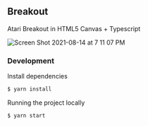 ## Breakout

Atari Breakout in HTML5 Canvas + Typescript

![Screen Shot 2021-08-14 at 7 11 07 PM](https://user-images.githubusercontent.com/31192478/129462432-91ee2e7b-2fb3-479d-b361-151dca6a1464.png)

### Development

Install dependencies

```bash
$ yarn install
```

Running the project locally

```bash
$ yarn start
```
